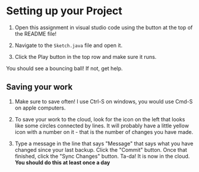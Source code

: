 # Setting up your Project

1) Open this assignment in visual studio code using the button at the top of the README file!

2) Navigate to the `Sketch.java` file and open it.

3) Click the Play button in the top row and make sure it runs.

You should see a bouncing ball! If not, get help.

## Saving your work

1) Make sure to save often! I use Ctrl-S on windows, you would use Cmd-S on apple computers.

2) To save your work to the cloud, look for the icon on the left that looks like some circles connected by lines. It will probably have a little yellow icon with a number on it - that is the number of changes you have made.
   
3) Type a message in the line that says "Message" that says what you have changed since your last backup. Click the "Commit" button. Once that finished, click the "Sync Changes" button. Ta-da! It is now in the cloud. **You should do this at least once a day**